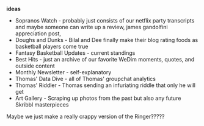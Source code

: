 **ideas**

* Sopranos Watch - probably just consists of our netflix party transcripts and maybe someone can write up a review, james gandolfini appreciation post, 
* Doughs and Dunks - Bilal and Dee finally make their blog rating foods as basketball players come true
* Fantasy Basketball Updates - current standings
* Best Hits - just an archive of our favorite WeDim moments, quotes, and outside content
* Monthly Newsletter - self-explanatory
* Thomas' Data Dive - all of Thomas' groupchat analytics
* Thomas' Riddler - Thomas sending an infuriating riddle that only he will get
* Art Gallery - Scraping up photos from the past but also any future Skribbl masterpieces

Maybe we just make a really crappy version of the Ringer?????
